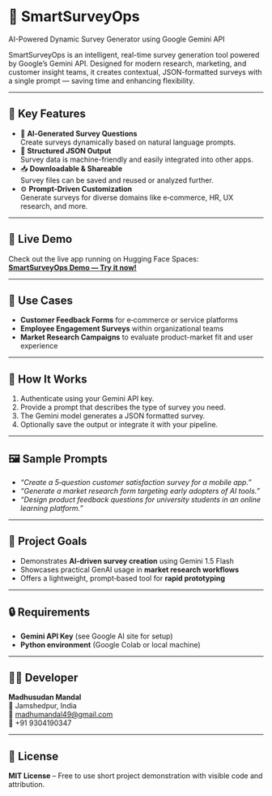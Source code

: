 # 🤖 SmartSurveyOps
AI-Powered Dynamic Survey Generator using Google Gemini API

SmartSurveyOps is an intelligent, real-time survey generation tool powered by Google’s Gemini API. Designed for modern research, marketing, and customer insight teams, it creates contextual, JSON-formatted surveys with a single prompt — saving time and enhancing flexibility.

---

## 🌟 Key Features

- 🔮 **AI‑Generated Survey Questions**  
  Create surveys dynamically based on natural language prompts.  
- 📄 **Structured JSON Output**  
  Survey data is machine-friendly and easily integrated into other apps.  
- 📥 **Downloadable & Shareable**  
  Survey files can be saved and reused or analyzed further.  
- ⚙️ **Prompt‑Driven Customization**  
  Generate surveys for diverse domains like e‑commerce, HR, UX research, and more.

---

## 🔗 Live Demo

Check out the live app running on Hugging Face Spaces:  
**[SmartSurveyOps Demo — Try it now!](https://huggingface.co/spaces/madhumandal/SmartSurveyOps)**

---

## 💼 Use Cases

- **Customer Feedback Forms** for e‑commerce or service platforms  
- **Employee Engagement Surveys** within organizational teams  
- **Market Research Campaigns** to evaluate product-market fit and user experience

---

## 🧠 How It Works

1. Authenticate using your Gemini API key.  
2. Provide a prompt that describes the type of survey you need.  
3. The Gemini model generates a JSON formatted survey.  
4. Optionally save the output or integrate it with your pipeline.

---

## 🖼 Sample Prompts

- *“Create a 5‑question customer satisfaction survey for a mobile app.”*  
- *“Generate a market research form targeting early adopters of AI tools.”*  
- *“Design product feedback questions for university students in an online learning platform.”*

---

## 📌 Project Goals

- Demonstrates **AI‑driven survey creation** using Gemini 1.5 Flash  
- Showcases practical GenAI usage in **market research workflows**  
- Offers a lightweight, prompt‑based tool for **rapid prototyping**

---

## 🔒 Requirements

- **Gemini API Key** (see Google AI site for setup)  
- **Python environment** (Google Colab or local machine)

---

## 👨‍💻 Developer

**Madhusudan Mandal**  
📍 Jamshedpur, India  
📧 [madhumandal49@gmail.com](mailto:madhumandal49@gmail.com)  
📱 +91 9304190347

---

## 🪪 License

**MIT License** – Free to use short project demonstration with visible code and attribution.
